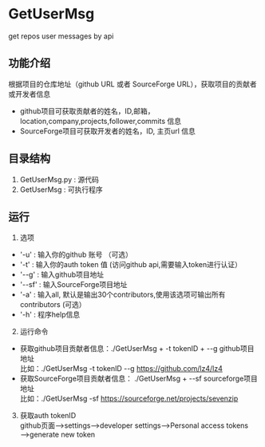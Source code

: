 # GetUserMsg
get repos user messages by api

## 功能介绍
根据项目的仓库地址（github URL 或者 SourceForge URL），获取项目的贡献者或开发者信息  
- github项目可获取贡献者的姓名，ID,邮箱，location,company,projects,follower,commits 信息
- SourceForge项目可获取开发者的姓名，ID, 主页url 信息

## 目录结构
1. GetUserMsg.py : 源代码  
2. GetUserMsg : 可执行程序

## 运行
1. 选项
- '-u' : 输入你的github 账号 （可选）
- '-t' : 输入你的auth token 值 (访问github api,需要输入token进行认证）
- '--g' : 输入github项目地址
- '--sf' : 输入SourceForge项目地址
- '-a' : 输入all, 默认是输出30个contributors,使用该选项可输出所有contributors (可选）
- '-h' : 程序help信息

2. 运行命令
- 获取github项目贡献者信息：./GetUserMsg + -t tokenID + --g github项目地址     
    比如：./GetUserMsg  -t  tokenID  --g  https://github.com/lz4/lz4   
- 获取SourceForge项目贡献者信息：  ./GetUserMsg + --sf sourceforge项目地址  
    比如：./GetUserMsg  -sf  https://sourceforge.net/projects/sevenzip 

3. 获取auth tokenID  
   github页面——>settings——>developer settings——>Personal access tokens——>generate new token
